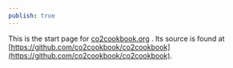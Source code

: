 ```yaml
---
publish: true
---
```


This is the start page for [co2cookbook.org](https://co2cookbook.org) .  Its source is found at [https://github.com/co2cookbook/co2cookbook](https://github.com/co2cookbook/co2cookbook).


